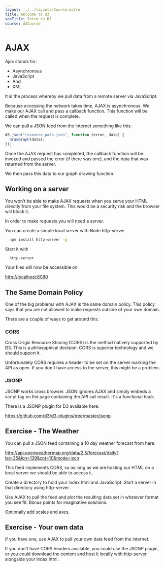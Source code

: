 ```yaml
---
layout: ../../layouts/Course.astro
title: Welcome to D3
seoTitle: Intro to D3
course: d3Course
---
```


# AJAX

Ajax stands for:

- Asynchronous
- JavaScript
- And
- XML

It is the process whereby we pull data from a remote server via JavaScript.

Because accessing the network takes time, AJAX is asynchronous. We make our AJAX call and pass a callback function. This function will be called when the request is complete.

We can pull a JSON feed from the Internet something like this:

```js
d3.json("resource-path.json", function (error, data) {
  drawGraph(data);
});
```

Once the AJAX request has completed, the callback function will be invoked and passed the error (if there was one), and the data that was returned from the server.

We then pass this data to our graph drawing function.

## Working on a server

You won't be able to make AJAX requests when you serve your HTML directly from your file system. This would be a security risk and the browser will block it.

In order to make requests you will need a server.

You can create a simple local server with Node http-server

```sh
  npm install http-server -g
```

Start it with

```sh
  http-server
```

Your files will now be accessible on:

<http://localhost:8080>

## The Same Domain Policy

One of the big problems with AJAX is the same domain policy. This policy says that you are not allowed to make requests outside of your own domain.

There are a couple of ways to get around this:

### CORS

Cross Origin Resource Sharing (CORS) is the method natively supported by D3. This is a philosophical decision. CORS is superior technology and we should support it.

Unfortunately CORS requires a header to be set on the server marking the API as open. If you don't have access to the server, this might be a problem.

### JSONP

JSONP works cross browser. JSON ignores AJAX and simply embeds a script tag on the page containing the API call result. It's a functional hack.

There is a JSONP plugin for D3 available here:

<https://github.com/d3/d3-plugins/tree/master/jsonp>

## Exercise - The Weather

You can pull a JSON feed containing a 10 day weather forecast from here:

<http://api.openweathermap.org/data/2.5/forecast/daily?lat=35&lon=139&cnt=10&mode=json>

This feed implements CORS, so as long as we are hosting our HTML on a local server we should be able to access it.

Create a directory to hold your index.html and JavaScript. Start a server in that directory using http-server.

Use AJAX to pull the feed and plot the resulting data set in whatever format you see fit. Bonus points for imaginative solutions.

Optionally add scales and axes.

## Exercise - Your own data

If you have one, use AJAX to pull your own data feed from the internet.

If you don't have CORS headers available, you could use the JSONP plugin, or you could download the content and host it locally with http-server alongside your index.html.
